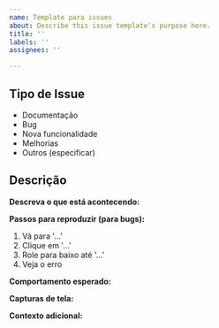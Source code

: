 ```yaml
---
name: Template para issues
about: Describe this issue template's purpose here.
title: ''
labels: ''
assignees: ''

---
```


## Tipo de Issue

- Documentação
- Bug
- Nova funcionalidade
- Melhorias
- Outros (especificar)

## Descrição

**Descreva o que está acontecendo:**  
<!-- Forneça uma descrição clara e concisa do problema ou sugestão -->

**Passos para reproduzir (para bugs):**  
1. Vá para '...'
2. Clique em '...'
3. Role para baixo até '...'
4. Veja o erro

**Comportamento esperado:**  
<!-- Descreva o que você esperava que acontecesse -->

**Capturas de tela:**  
<!-- Se aplicável, adicione capturas de tela para ajudar a explicar o problema -->

**Contexto adicional:**  
<!-- Adicione qualquer outro contexto sobre o problema aqui -->
